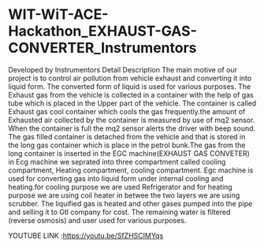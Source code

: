 # WIT-WiT-ACE-Hackathon_EXHAUST-GAS-CONVERTER_Instrumentors
Developed by Instrumentors
Detail Description
The main motive of our project is to control air pollution from vehicle exhaust and  converting  it into liquid form. The converted form of liquid is used for various purposes.
The Exhaust gas from the vehicle is collected in a container with the help of gas tube which is placed in the Upper part of the vehicle. 
The container is called Exhaust gas cool container which cools the gas frequently.the amount of Exhausted air collected by the container is measured by use of mq2 sensor. When the container is full the mq2 sensor alerts the driver with beep sound. 
The gas filled container is detached from the vehicle and that is stored in the long gas container which is place in the petrol bunk.The gas from the long container is inserted in the EGC machine(EXHAUST GAS CONVETER) in Ecg machine we seprated into three compartment called cooling compartment, Heating compartment, cooling compartment.
Egc machine is used for converting  gas into liquid form under internal cooling and heating.for cooling purpose we are used Refrigerator and for heating purpose we are using coil heater in betwee the two layers we are using scrubber.
The liquified gas is heated and other gases pumped into the pipe and selling it to Gtl company for cost. The remaining water is filtered (reverse osmosis) and user used for various purposes.


YOUTUBE LINK :https://youtu.be/SfZHSCIMYqs
